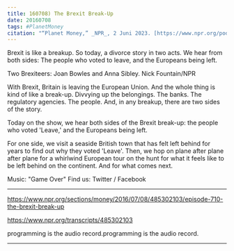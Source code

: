 ```yaml
---
title: 160708) The Brexit Break-Up
date: 20160708
tags: #PlanetMoney
citation: "“Planet Money,” _NPR_, 2 Juni 2023. [https://www.npr.org/podcasts/510289/planet-money](https://www.npr.org/podcasts/510289/planet-money) (diakses 4 Juni 2023)."
---
```


Brexit is like a breakup. So today, a divorce story in two acts. We hear from both sides: The people who voted to leave, and the Europeans being left.



Two Brexiteers: Joan Bowles and Anna Sibley.
Nick Fountain/NPR

With Brexit, Britain is leaving the European Union. And the whole thing is kind of like a break-up. Divvying up the belongings. The banks. The regulatory agencies. The people. And, in any breakup, there are two sides of the story.

Today on the show, we hear both sides of the Brexit break-up: the people who voted 'Leave,' and the Europeans being left.

For one side, we visit a seaside British town that has felt left behind for years to find out why they voted 'Leave'. Then, we hop on plane after plane after plane for a whirlwind European tour on the hunt for what it feels like to be left behind on the continent. And for what comes next.


Music: "Game Over" Find us: Twitter / Facebook

----

https://www.npr.org/sections/money/2016/07/08/485302103/episode-710-the-brexit-break-up

https://www.npr.org/transcripts/485302103

programming is the audio record.programming is the audio record.

----

